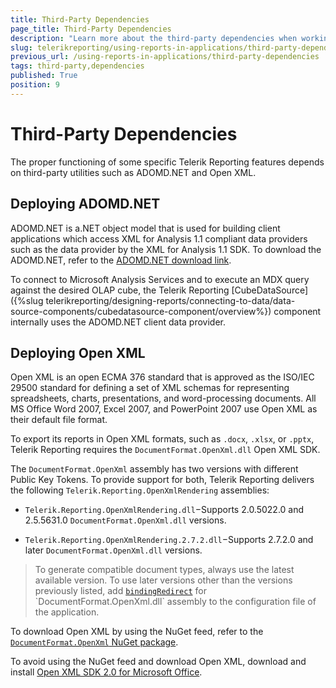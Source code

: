 ```yaml
---
title: Third-Party Dependencies
page_title: Third-Party Dependencies 
description: "Learn more about the third-party dependencies when working with Telerik Reporting."
slug: telerikreporting/using-reports-in-applications/third-party-dependencies
previous_url: /using-reports-in-applications/third-party-dependencies
tags: third-party,dependencies
published: True
position: 9
---
```


# Third-Party Dependencies

The proper functioning of some specific Telerik Reporting features depends on third-party utilities such as ADOMD.NET and Open XML. 

## Deploying ADOMD.NET

ADOMD.NET is a.NET object model that is used for building client applications which access XML for Analysis 1.1 compliant data providers such as the data provider by the XML for Analysis 1.1 SDK. To download the ADOMD.NET, refer to the [ADOMD.NET download link](http://www.microsoft.com/downloads/en/details.aspx?FamilyID=790d631b-bff9-4f4a-b648-e9209e6ac8ad). 

To connect to Microsoft Analysis Services and to execute an MDX query against the desired OLAP cube, the Telerik Reporting [CubeDataSource]({%slug telerikreporting/designing-reports/connecting-to-data/data-source-components/cubedatasource-component/overview%}) component internally uses the ADOMD.NET client data provider. 

## Deploying Open XML

Open XML is an open ECMA 376 standard that is approved as the ISO/IEC 29500 standard for defining a set of XML schemas for representing spreadsheets, charts, presentations, and word-processing documents. All MS Office Word 2007, Excel 2007, and PowerPoint 2007 use Open XML as their default file format. 

To export its reports in Open XML formats, such as `.docx`, `.xlsx`, or `.pptx`, Telerik Reporting requires the `DocumentFormat.OpenXml.dll` Open XML SDK. 

The `DocumentFormat.OpenXml` assembly has two versions with different Public Key Tokens. To provide support for both, Telerik Reporting delivers the following `Telerik.Reporting.OpenXmlRendering` assemblies: 

* `Telerik.Reporting.OpenXmlRendering.dll`−Supports 2.0.5022.0 and 2.5.5631.0 `DocumentFormat.OpenXml.dll` versions. 

* `Telerik.Reporting.OpenXmlRendering.2.7.2.dll`−Supports 2.7.2.0 and later `DocumentFormat.OpenXml.dll` versions. 

> To generate compatible document types, always use the latest available version. To use later versions other than the versions previously listed, add [`bindingRedirect`](http://msdn.microsoft.com/en-us/library/eftw1fys(v=vs.110).aspx) for `DocumentFormat.OpenXml.dll` assembly to the configuration file of the application. 


To download Open XML by using the NuGet feed, refer to the [`DocumentFormat.OpenXml` NuGet package](https://www.nuget.org/packages/DocumentFormat.OpenXml/). 

To avoid using the NuGet feed and download Open XML, download and install [Open XML SDK 2.0 for Microsoft Office](http://www.microsoft.com/downloads/en/details.aspx?FamilyId=C6E744E5-36E9-45F5-8D8C-331DF206E0D0).


